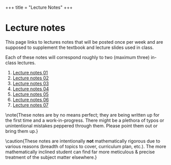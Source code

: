 +++
title = "Lecture Notes"
+++


# Lecture notes

This page links to lectures notes that will be posted once per week and are
supposed to supplement the textbook and lecture slides used in class. 

Each of these notes will correspond roughly to two (maximum three) in-class
lectures. 

1. [Lecture notes 01](lec01)
1. [Lecture notes 02](lec02)
1. [Lecture notes 03](lec03)
1. [Lecture notes 04](lec04)
1. [Lecture notes 05](lec05)
1. [Lecture notes 06](lec06)
1. [Lecture notes 07](lec07)


\note{These notes are by no means perfect; they are being written up for the
first time and a work-in-progress. There might be a plethora of typos or
unintentional mistakes peppered through them. Please point them out or bring
them up.}

\caution{These notes are intentionally **not** mathematically rigorous due to
various reasons (breadth of topics to cover, curriculum plan, etc.). The
more mathematically inclined student can find far more meticulous & precise 
treatment of the subject matter elsewhere.}

